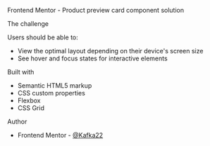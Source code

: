 Frontend Mentor - Product preview card component solution


The challenge

Users should be able to:

- View the optimal layout depending on their device's screen size
- See hover and focus states for interactive elements


Built with

- Semantic HTML5 markup
- CSS custom properties
- Flexbox
- CSS Grid

Author

- Frontend Mentor - [@Kafka22](https://www.frontendmentor.io/profile/Kafka22)

